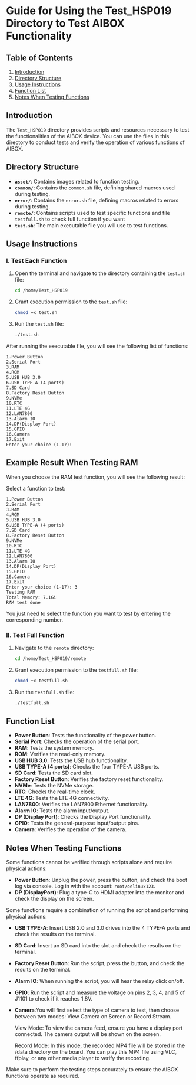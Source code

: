 # Guide for Using the Test_HSP019 Directory to Test AIBOX Functionality

## Table of Contents
1. [Introduction](#introduction)
2. [Directory Structure](#directory-structure)
3. [Usage Instructions](#usage-instructions)
4. [Function List](#function-list)
5. [Notes When Testing Functions](#notes-when-testing-functions)

## Introduction

The `Test_HSP019` directory provides scripts and resources necessary to test the functionalities of the AIBOX device. You can use the files in this directory to conduct tests and verify the operation of various functions of AIBOX.

## Directory Structure

- **`asset/`**: Contains images related to function testing.
- **`common/`**: Contains the `common.sh` file, defining shared macros used during testing.
- **`error/`**: Contains the `error.sh` file, defining macros related to errors during testing.
- **`remote/`**: Contains scripts used to test specific functions and file `testfull.sh` to check full function if you want
- **`test.sh`**: The main executable file you will use to test functions.

## Usage Instructions
### I. Test Each Function
1. Open the terminal and navigate to the directory containing the `test.sh` file:

    ```bash
    cd /home/Test_HSP019
    ```

2. Grant execution permission to the `test.sh` file:

    ```bash
    chmod +x test.sh
    ```

3. Run the `test.sh` file:

    ```bash
    ./test.sh
    ```

After running the executable file, you will see the following list of functions:

    1.Power Button
    2.Serial Port
    3.RAM
    4.ROM
    5.USB HUB 3.0
    6.USB TYPE-A (4 ports)
    7.SD Card
    8.Factory Reset Button
    9.NVMe
    10.RTC
    11.LTE 4G
    12.LAN7800
    13.Alarm IO
    14.DP(Display Port)
    15.GPIO
    16.Camera
    17.Exit
    Enter your choice (1-17):


## Example Result When Testing RAM

When you choose the RAM test function, you will see the following result:

Select a function to test:

    1.Power Button
    2.Serial Port
    3.RAM
    4.ROM
    5.USB HUB 3.0
    6.USB TYPE-A (4 ports)
    7.SD Card
    8.Factory Reset Button
    9.NVMe
    10.RTC
    11.LTE 4G
    12.LAN7800
    13.Alarm IO
    14.DP(Display Port)
    15.GPIO
    16.Camera
    17.Exit 
    Enter your choice (1-17): 3 
    Testing RAM 
    Total Memory: 7.1Gi 
    RAM test done

You just need to select the function you want to test by entering the corresponding number.


### II. Test Full Function

1. Navigate to the `remote` directory:

    ```bash
    cd /home/Test_HSP019/remote
    ```

2. Grant execution permission to the `testfull.sh` file:

    ```bash
    chmod +x testfull.sh
    ```

3. Run the `testfull.sh` file:

    ```bash
    ./testfull.sh
    ```


## Function List

- **Power Button**: Tests the functionality of the power button.
- **Serial Port**: Checks the operation of the serial port.
- **RAM**: Tests the system memory.
- **ROM**: Verifies the read-only memory.
- **USB HUB 3.0**: Tests the USB hub functionality.
- **USB TYPE-A (4 ports)**: Checks the four TYPE-A USB ports.
- **SD Card**: Tests the SD card slot.
- **Factory Reset Button**: Verifies the factory reset functionality.
- **NVMe**: Tests the NVMe storage.
- **RTC**: Checks the real-time clock.
- **LTE 4G**: Tests the LTE 4G connectivity.
- **LAN7800**: Verifies the LAN7800 Ethernet functionality.
- **Alarm IO**: Tests the alarm input/output.
- **DP (Display Port)**: Checks the Display Port functionality.
- **GPIO**: Tests the general-purpose input/output pins.
- **Camera**: Verifies the operation of the camera.


## Notes When Testing Functions

Some functions cannot be verified through scripts alone and require physical actions:

- **Power Button**: Unplug the power, press the button, and check the boot log via console. Log in with the account: `root/oelinux123`.
- **DP (DisplayPort)**: Plug a type-C to HDMI adapter into the monitor and check the display on the screen.

Some functions require a combination of running the script and performing physical actions:

- **USB TYPE-A**: Insert USB 2.0 and 3.0 drives into the 4 TYPE-A ports and check the results on the terminal.
- **SD Card**: Insert an SD card into the slot and check the results on the terminal.
- **Factory Reset Button**: Run the script, press the button, and check the results on the terminal.
- **Alarm IO**: When running the script, you will hear the relay click on/off.
- **GPIO**: Run the script and measure the voltage on pins 2, 3, 4, and 5 of J1101 to check if it reaches 1.8V.
- **Camera**:You will first select the type of camera to test, then choose between two modes: View Camera on Screen or Record Stream.

    View Mode: To view the camera feed, ensure you have a display port connected. The camera output will be shown on the screen.

    Record Mode: In this mode, the recorded MP4 file will be stored in the /data directory on the board. You can play this MP4 file using VLC, ffplay, or any other media player to verify the recording.

Make sure to perform the testing steps accurately to ensure the AIBOX functions operate as required.


